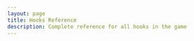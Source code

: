 ```yaml
---
layout: page
title: Hooks Reference
description: Complete reference for all hooks in the game
---
```


<HooksIndex />



